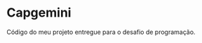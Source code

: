 # Capgemini

Código do meu projeto entregue para o desafio de programação.
<!--O código deve incluir o arquivo README na raiz com a documentação do sistema, incluindo a descrição de como compilar e executar o programa, além das instruções de utilização:

Os códigos foram criados no compilador online: https://www.onlinegdb.com/online_c++_compiler
A parte de documentação do sistema, descrição de como compilar, executar, etc. ainda não foi visto em sala de aula nem no curso online que estou fazendo, portanto, 
ainda não sei como entregar essa parte. Não sei exatamente o que vocês precisam.
De toda forma agradeço à oportunidade e pela apresentação do problema que foi desafiador e muito enriquecedor. Sem dúvidas aprendi MUITO ao longo desse processo.
Obrigada!-->
